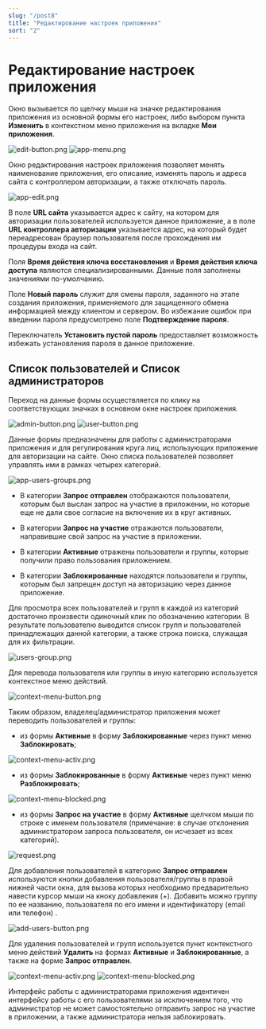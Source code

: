 ```yaml
---
slug: "/post8"
title: "Редактирование настроек приложения"
sort: "2"
---
```


# Редактирование настроек приложения

Окно вызывается по щелчку мыши на значке редактирования приложения из основной формы его настроек, либо выбором пункта **Изменить** в контекстном меню приложения на вкладке **Мои приложения**.

![edit-button.png](./images/edit-button.png "Кнопка вызова настроек приложения") ![app-menu.png](./images/app-menu.png "Меню действий с приложением")

Окно редактирования настроек приложения позволяет менять наименование приложения, его описание, изменять пароль и адреса сайта с контроллером авторизации, а также отключать пароль.

![app-edit.png](./images/app-edit.png "Окно редактирования настроек приложения")

В поле **URL сайта** указывается адрес к сайту, на котором для авторизации пользователей используется данное приложение, а в поле **URL контроллера авторизации**  указывается адрес, на который будет переадресован браузер пользователя после прохождения им процедуры входа на сайт.

Поля **Время действия ключа восстановления** и **Время действия ключа доступа** являются специализированными. Данные поля заполнены значениями по-умолчанию.

Поле **Новый пароль** служит для смены пароля, заданного на этапе создания приложения, применяемого для защищенного обмена информацией между клиентом и сервером. Во избежание ошибок при введении пароля предусмотрено поле **Подтверждение пароля**.

Переключатель **Установить  пустой пароль** предоставляет возможность избежать установления пароля в данное приложение.

## Список пользователей и Список администраторов

Переход на данные формы осуществляется по клику на соответствующих значках в основном окне настроек приложения.

![admin-button.png](./images/admin-button.png "Кнопка перехода к списку администраторов") ![user-button.png](./images/user-button.png "Кнопка перехода к списку пользователей")

Данные формы предназначены для работы с администраторами приложения и для регулирования круга лиц, использующих приложение для авторизации на сайте.
Окно списка пользователей позволяет управлять ими в рамках четырех категорий. 

![app-users-groups.png](./images/app-users-groups.png "Окно управления категориями пользователей в приложении")

 - В категории **Запрос отправлен** отображаются пользователи, которым был выслан запрос на участие в приложении, но которые еще не дали свое согласие на включение их в круг активных.

- В категории **Запрос на участие** отражаются пользователи, направившие свой запрос на участие в приложении.

- В категории **Активные** отражены пользователи и группы, которые получили право пользования приложением.

- В категории **Заблокированные** находятся пользователи и группы, которым был запрещен доступ на авторизацию через данное приложение. 

Для просмотра всех пользователей и групп в каждой из категорий достаточно произвести одиночный клик по обозначению категории. В результате пользователю выводится список групп и пользователей принадлежащих данной категории, а также строка поиска, служащая для их фильтрации.  

![users-group.png](./images/users-group.png "Внешний вид интерфейса подгруппы пользователей")

Для перевода пользователя или группы в иную категорию используется контекстное меню действий.

![context-menu-button.png](./images/context-menu-button.png "Кнопка вызова контекстного меню действий для пользователя/группы")

Таким образом, владелец/администратор приложения может переводить пользователей и группы:

- из формы **Активные** в форму **Заблокированные** через пункт меню **Заблокировать**;

![context-menu-activ.png](./images/context-menu-activ.png "Контекстное меню действий для пользователя/группы, находящейся в категории Активные")
          
- из формы **Заблокированные** в форму **Активные** через пункт меню **Разблокировать**;

![context-menu-blocked.png](./images/context-menu-blocked.png "Контекстное меню действий для пользователя/группы, находящейся в категории Заблокированные")

- из формы **Запрос на участие** в форму **Активные**  щелчком мыши по строке с именем пользователя (примечание: в случае отклонения администратором запроса пользователя, он исчезает из всех категорий).

![request.png](./images/request.png "Окно подтверждения запроса пользователя на вступлению в группу пользователей приложения")

Для добавления пользователей в категорию **Запрос отправлен** используются кнопки добавления пользователя/группы в правой нижней части окна, для вызова которых необходимо предварительно навести курсор мыши на кноку добавления (+). Добавить можно группу по ее названию, пользователя по его имени и идентификатору (email или телефон) .

![add-users-button.png](./images/add-users-button.png "Кнопки добавления нового пользователя и группы в приложение ")

Для удаления пользователей и групп используется пункт контекстного меню действий **Удалить** на формах **Активные** и **Заблокированные**, а также на форме **Запрос отправлен**.

![context-menu-activ.png](./images/context-menu-activ.png "Контекстное меню действий для пользователя/группы, находящейся в категории Активные")
![context-menu-blocked.png](./images/context-menu-blocked.png "Контекстное меню действий для пользователя/группы, находящейся в категории Заблокированные")
         
Интерфейс работы с администраторами приложения идентичен интерфейсу работы с его пользователями за исключением того, что администратор не может самостоятельно отправить запрос на участие в приложении, а также администратора нельзя заблокировать.
